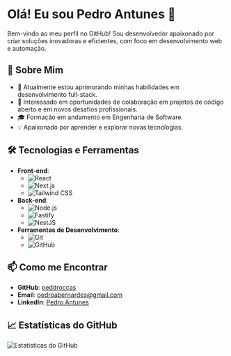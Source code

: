 # Olá! Eu sou Pedro Antunes 👋

Bem-vindo ao meu perfil no GitHub! Sou desenvolvedor apaixonado por criar soluções inovadoras e eficientes, com foco em desenvolvimento web e automação.

## 🚀 Sobre Mim

- 🌱 Atualmente estou aprimorando minhas habilidades em desenvolvimento full-stack.
- 💼 Interessado em oportunidades de colaboração em projetos de código aberto e em novos desafios profissionais.
- 🎓 Formação em andamento em Engenharia de Software.
- 💡 Apaixonado por aprender e explorar novas tecnologias.

## 🛠️ Tecnologias e Ferramentas

- **Front-end**:
  - ![React](https://img.shields.io/badge/-React-61DAFB?logo=react&logoColor=white&style=flat)
  - ![Next.js](https://img.shields.io/badge/-Next.js-000000?logo=next.js&logoColor=white&style=flat)
  - ![Tailwind CSS](https://img.shields.io/badge/-Tailwind%20CSS-38B2AC?logo=tailwind-css&logoColor=white&style=flat)
- **Back-end**:
  - ![Node.js](https://img.shields.io/badge/-Node.js-339933?logo=node.js&logoColor=white&style=flat)
  - ![Fastify](https://img.shields.io/badge/-Fastify-000000?logo=fastify&logoColor=white&style=flat)
  - ![NestJS](https://img.shields.io/badge/-NestJS-E0234E?logo=nestjs&logoColor=white&style=flat)
- **Ferramentas de Desenvolvimento**:
  - ![Git](https://img.shields.io/badge/-Git-F05032?logo=git&logoColor=white&style=flat)
  - ![GitHub](https://img.shields.io/badge/-GitHub-181717?logo=github&logoColor=white&style=flat)

## 📫 Como me Encontrar

- **GitHub**: [peddroccas](https://github.com/peddroccas)
- **Email**: [pedroabernardes@gmail.com](mailto:pedroabernardes11@gmail.com)
- **LinkedIn**: [Pedro Antunes](https://www.linkedin.com/in/peddroccas/)

## 📈 Estatísticas do GitHub

![Estatísticas do GitHub](https://github-readme-stats.vercel.app/api?username=peddroccas&show_icons=true&theme=radical)
